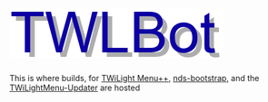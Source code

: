 # ![2008 logo xD](https://raw.githubusercontent.com/TWLBot/Builds/master/TWLBot%20Logo.png)
This is where builds, for [TWiLight Menu++](https://github.com/RocketRobz/TWiLightMenu), [nds-bootstrap](https://github.com/ahezard/nds-bootstrap), and the [TWiLightMenu-Updater](https://github.com/RocketRobz/TWiLightMenu-Updater) are hosted
